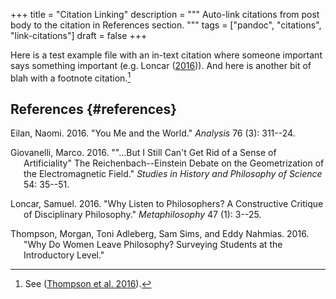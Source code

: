+++
title = "Citation Linking"
description = """
  Auto-link citations from post body to the citation in References
  section.
  """
tags = ["pandoc", "citations", "link-citations"]
draft = false
+++

Here is a test example file with an in-text citation where someone
important says something important (e.g. Loncar
([2016](#ref-loncar2016))). And here is another bit of blah with a
footnote citation.[^fn:1]

## References {#references}

<div id="refs" class="references csl-bib-body hanging-indent">

<div id="ref-eilan2016" class="csl-entry">

Eilan, Naomi. 2016. "You Me and the World." *Analysis* 76 (3): 311--24.

</div>

<div id="ref-giovanelli2016" class="csl-entry">

Giovanelli, Marco. 2016. "\"\...But I Still Can't Get Rid of a Sense of
Artificiality\" The Reichenbach--Einstein Debate on the Geometrization
of the Electromagnetic Field." *Studies in History and Philosophy of
Science* 54: 35--51.

</div>

<div id="ref-loncar2016" class="csl-entry">

Loncar, Samuel. 2016. "Why Listen to Philosophers? A Constructive
Critique of Disciplinary Philosophy." *Metaphilosophy* 47 (1): 3--25.

</div>

<div id="ref-thompson2016" class="csl-entry">

Thompson, Morgan, Toni Adleberg, Sam Sims, and Eddy Nahmias. 2016. "Why
Do Women Leave Philosophy? Surveying Students at the Introductory
Level."

</div>

</div>

[^fn:1]: See ([Thompson et al. 2016](#ref-thompson2016)).
